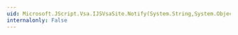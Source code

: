 ```yaml
---
uid: Microsoft.JScript.Vsa.IJSVsaSite.Notify(System.String,System.Object)
internalonly: False
---
```

